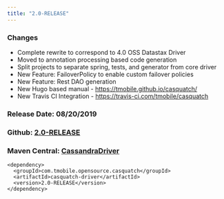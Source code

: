 ```yaml
---
title: "2.0-RELEASE"
---
```


### Changes
* Complete rewrite to correspond to 4.0 OSS Datastax Driver
* Moved to annotation processing based code generation
* Split projects to separate spring, tests, and generator from core driver
* New Feature: FailoverPolicy to enable custom failover policies
* New Feature: Rest DAO generation
* New Hugo based manual - https://tmobile.github.io/casquatch/
* New Travis CI Integration - https://travis-ci.com/tmobile/casquatch

### Release Date: 08/20/2019

### Github: [2.0-RELEASE](https://github.com/tmobile/casquatch/tree/2.0-RELEASE)

### Maven Central: [CassandraDriver](https://search.maven.org/artifact/com.tmobile.opensource.casquatch/casquatch-driver/2.0-RELEASE/jar)
```
<dependency>
  <groupId>com.tmobile.opensource.casquatch</groupId>
  <artifactId>casquatch-driver</artifactId>
  <version>2.0-RELEASE</version>
</dependency>
```
